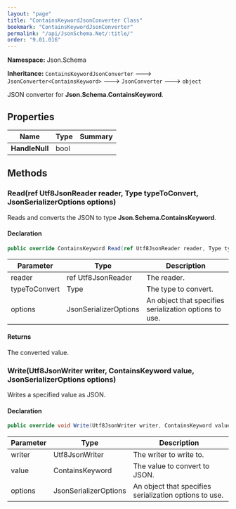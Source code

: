 ```yaml
---
layout: "page"
title: "ContainsKeywordJsonConverter Class"
bookmark: "ContainsKeywordJsonConverter"
permalink: "/api/JsonSchema.Net/:title/"
order: "9.01.016"
---
```

**Namespace:** Json.Schema

**Inheritance:**
`ContainsKeywordJsonConverter`
 🡒 
`JsonConverter<ContainsKeyword>`
 🡒 
`JsonConverter`
 🡒 
`object`

JSON converter for **Json.Schema.ContainsKeyword**.

## Properties

| Name | Type | Summary |
|---|---|---|
| **HandleNull** | bool |  |

## Methods

### Read(ref Utf8JsonReader reader, Type typeToConvert, JsonSerializerOptions options)

Reads and converts the JSON to type **Json.Schema.ContainsKeyword**.

#### Declaration

```c#
public override ContainsKeyword Read(ref Utf8JsonReader reader, Type typeToConvert, JsonSerializerOptions options)
```

| Parameter | Type | Description |
|---|---|---|
| reader | ref Utf8JsonReader | The reader. |
| typeToConvert | Type | The type to convert. |
| options | JsonSerializerOptions | An object that specifies serialization options to use. |


#### Returns

The converted value.

### Write(Utf8JsonWriter writer, ContainsKeyword value, JsonSerializerOptions options)

Writes a specified value as JSON.

#### Declaration

```c#
public override void Write(Utf8JsonWriter writer, ContainsKeyword value, JsonSerializerOptions options)
```

| Parameter | Type | Description |
|---|---|---|
| writer | Utf8JsonWriter | The writer to write to. |
| value | ContainsKeyword | The value to convert to JSON. |
| options | JsonSerializerOptions | An object that specifies serialization options to use. |


